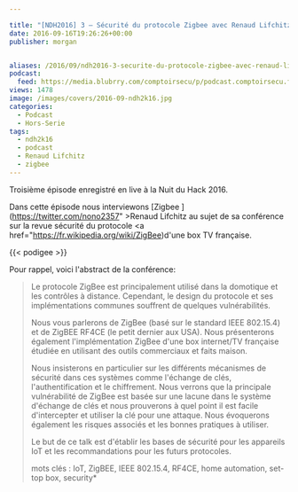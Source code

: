 ```yaml
---

title: "[NDH2016] 3 – Sécurité du protocole Zigbee avec Renaud Lifchitz"
date: 2016-09-16T19:26:26+00:00
publisher: morgan


aliases: /2016/09/ndh2016-3-securite-du-protocole-zigbee-avec-renaud-lifchitz/
podcast:
  feed: https://media.blubrry.com/comptoirsecu/p/podcast.comptoirsecu.fr/CSEC.HS25.2016-07-02.NDH2k16_Renaud_Lifchitz.mp3
views: 1478
image: /images/covers/2016-09-ndh2k16.jpg
categories:
  - Podcast
  - Hors-Serie
tags:
  - ndh2k16
  - podcast
  - Renaud Lifchitz
  - zigbee
---
```

Troisième épisode enregistré en live à la Nuit du Hack 2016.

Dans cette épisode nous interviewons [Zigbee ](https://twitter.com/nono2357" >Renaud Lifchitz</a> au sujet de sa conférence sur la revue sécurité du protocole <a href="https://fr.wikipedia.org/wiki/ZigBee)d'une box TV française.

{{< podigee >}}

Pour rappel, voici l'abstract de la conférence:

> Le protocole ZigBee est principalement utilisé dans la domotique et les contrôles à distance. Cependant, le design du protocole et ses implémentations communes souffrent de quelques vulnérabilités.
>
> Nous vous parlerons de ZigBee (basé sur le standard IEEE 802.15.4) et de ZigBEE RF4CE (le petit dernier aux USA). Nous présenterons également l'implémentation ZigBee d'une box internet/TV française étudiée en utilisant des outils commerciaux et faits maison.
>
> Nous insisterons en particulier sur les différents mécanismes de sécurité dans ces systèmes comme l'échange de clés, l'authentification et le chiffrement. Nous verrons que la principale vulnérabilité de ZigBee est basée sur une lacune dans le système d'échange de clés et nous prouverons à quel point il est facile d'intercepter et utiliser la clé pour une attaque. Nous évoquerons également les risques associés et les bonnes pratiques à utiliser.
>
> Le but de ce talk est d'établir les bases de sécurité pour les appareils IoT et les recommandations pour les futurs protocoles.
>
> mots clés : IoT, ZigBEE, IEEE 802.15.4, RF4CE, home automation, set-top box, security*

